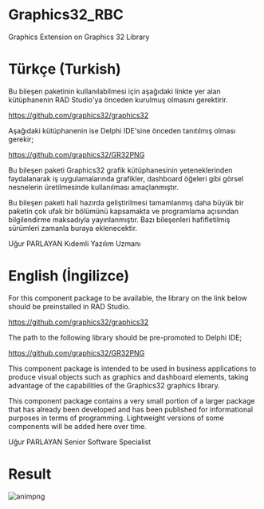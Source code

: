 # Graphics32_RBC
Graphics Extension on Graphics 32 Library

# Türkçe (Turkish)

Bu bileşen paketinin kullanılabilmesi için aşağıdaki linkte yer alan kütüphanenin RAD Studio'ya önceden kurulmuş olmasını gerektirir.

https://github.com/graphics32/graphics32

Aşağıdaki kütüphanenin ise Delphi IDE'sine önceden tanıtılmış olması gerekir;

https://github.com/graphics32/GR32PNG

Bu bileşen paketi Graphics32 grafik kütüphanesinin yeteneklerinden faydalanarak iş uygulamalarında grafikler, dashboard öğeleri gibi görsel nesnelerin üretilmesinde kullanılması amaçlanmıştır.

Bu bileşen paketi hali hazırda geliştirilmesi tamamlanmış daha büyük bir paketin çok ufak bir bölümünü kapsamakta ve programlama açısından bilgilendirme maksadıyla yayınlanmıştır. Bazı bileşenleri hafifletilmiş sürümleri zamanla buraya eklenecektir.

Uğur PARLAYAN
Kıdemli Yazılım Uzmanı

# English (İngilizce)

For this component package to be available, the library on the link below should be preinstalled in RAD Studio.

https://github.com/graphics32/graphics32

The path to the following library should be pre-promoted to Delphi IDE;

https://github.com/graphics32/GR32PNG

This component package is intended to be used in business applications to produce visual objects such as graphics and dashboard elements, taking advantage of the capabilities of the Graphics32 graphics library.

This component package contains a very small portion of a larger package that has already been developed and has been published for informational purposes in terms of programming. Lightweight versions of some components will be added here over time.

Uğur PARLAYAN
Senior Software Specialist

# Result

![animpng](https://github.com/uparlayan/Graphics32_RBC/blob/master/Graphics32RBC.png)
